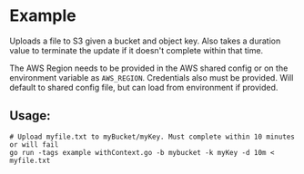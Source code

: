 # Example

Uploads a file to S3 given a bucket and object key. Also takes a duration
value to terminate the update if it doesn't complete within that time.

The AWS Region needs to be provided in the AWS shared config or on the
environment variable as `AWS_REGION`. Credentials also must be provided.
Will default to shared config file, but can load from environment if provided.

## Usage:

    # Upload myfile.txt to myBucket/myKey. Must complete within 10 minutes or will fail
    go run -tags example withContext.go -b mybucket -k myKey -d 10m < myfile.txt
